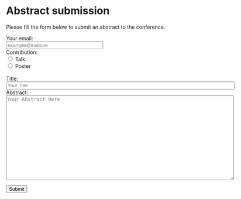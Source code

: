 # Abstract submission


Please fill the form below to submit an abstract to the conference.

<form
  action="https://formspree.io/f/mgepgkyn"
  method="POST"
>
  <label>
    Your email:
<br>
    <input type="email" name="_replyto" size="30" placeholder="example@institute">
  </label>
<br>
   <label>Contribution:</label>
<br>
      <input type="radio" id="talk" name="contrib" value="talk" required="required">
      <label for="talk">Talk</label><br>
      <input type="radio" id="poster" name="contrib" value="poster">
      <label for="poster">Poster</label><br>
<br>
 <label>
    Title:
<br>
    <input type="text" name="title" size="75" placeholder="Your Title">
  </label>
<br>
  <label>
    Abstract:
<br>
    <textarea name="abstract" rows="15" cols="75" placeholder="Your Abstract Here"></textarea>
  </label>
<br>

  <button type="submit">Submit</button>
</form>